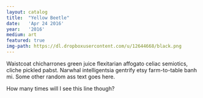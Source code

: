 ```yaml
---
layout: catalog
title:  "Yellow Beetle"
date:   'Apr 24 2016'
year:	'2016'
medium: art
featured: true
img-path: https://dl.dropboxusercontent.com/u/12644668/black.png
---
```


Waistcoat chicharrones green juice flexitarian affogato celiac semiotics, cliche pickled pabst. Narwhal intelligentsia gentrify etsy farm-to-table banh mi.
Some other random ass text goes here.

How many times will I see this line though?